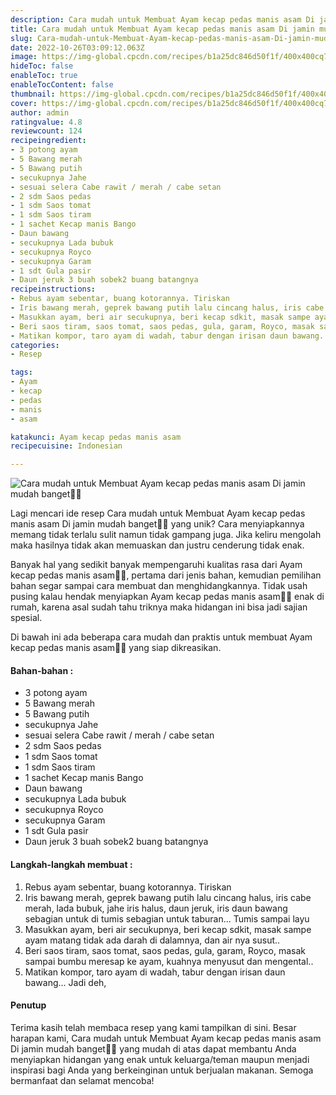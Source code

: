 ```yaml
---
description: Cara mudah untuk Membuat Ayam kecap pedas manis asam Di jamin mudah banget"
title: Cara mudah untuk Membuat Ayam kecap pedas manis asam Di jamin mudah banget
slug: Cara-mudah-untuk-Membuat-Ayam-kecap-pedas-manis-asam-Di-jamin-mudah-banget
date: 2022-10-26T03:09:12.063Z
image: https://img-global.cpcdn.com/recipes/b1a25dc846d50f1f/400x400cq70/photo.jpg
hideToc: false
enableToc: true
enableTocContent: false
thumbnail: https://img-global.cpcdn.com/recipes/b1a25dc846d50f1f/400x400cq70/photo.jpg
cover: https://img-global.cpcdn.com/recipes/b1a25dc846d50f1f/400x400cq70/photo.jpg
author: admin
ratingvalue: 4.8
reviewcount: 124
recipeingredient:
- 3 potong ayam
- 5 Bawang merah
- 5 Bawang putih
- secukupnya Jahe
- sesuai selera Cabe rawit / merah / cabe setan
- 2 sdm Saos pedas
- 1 sdm Saos tomat
- 1 sdm Saos tiram
- 1 sachet Kecap manis Bango
- Daun bawang
- secukupnya Lada bubuk
- secukupnya Royco
- secukupnya Garam
- 1 sdt Gula pasir
- Daun jeruk 3 buah sobek2 buang batangnya
recipeinstructions:
- Rebus ayam sebentar, buang kotorannya. Tiriskan
- Iris bawang merah, geprek bawang putih lalu cincang halus, iris cabe merah, lada bubuk, jahe iris halus, daun jeruk, iris daun bawang sebagian untuk di tumis sebagian untuk taburan... Tumis sampai layu
- Masukkan ayam, beri air secukupnya, beri kecap sdkit, masak sampe ayam matang tidak ada darah di dalamnya, dan air nya susut..
- Beri saos tiram, saos tomat, saos pedas, gula, garam, Royco, masak sampai bumbu meresap ke ayam, kuahnya menyusut dan mengental..
- Matikan kompor, taro ayam di wadah, tabur dengan irisan daun bawang... Jadi deh,
categories:
- Resep

tags:
- Ayam
- kecap
- pedas
- manis
- asam

katakunci: Ayam kecap pedas manis asam
recipecuisine: Indonesian

---
```


![Cara mudah untuk Membuat Ayam kecap pedas manis asam Di jamin mudah banget👩‍🍳](https://img-global.cpcdn.com/recipes/b1a25dc846d50f1f/400x400cq70/photo.jpg)

Lagi mencari ide resep Cara mudah untuk Membuat Ayam kecap pedas manis asam Di jamin mudah banget👩‍🍳 yang unik? Cara menyiapkannya memang tidak terlalu sulit namun tidak gampang juga. Jika keliru mengolah maka hasilnya tidak akan memuaskan dan justru cenderung tidak enak.

Banyak hal yang sedikit banyak mempengaruhi kualitas rasa dari Ayam kecap pedas manis asam👩‍🍳, pertama dari jenis bahan, kemudian pemilihan bahan segar sampai cara membuat dan menghidangkannya. Tidak usah pusing kalau hendak menyiapkan Ayam kecap pedas manis asam👩‍🍳 enak di rumah, karena asal sudah tahu triknya maka hidangan ini bisa jadi sajian spesial.

Di bawah ini ada beberapa cara mudah dan praktis untuk membuat Ayam kecap pedas manis asam👩‍🍳 yang siap dikreasikan.

<!--inarticleads1-->

#### Bahan-bahan :

- 3 potong ayam
- 5 Bawang merah
- 5 Bawang putih
- secukupnya Jahe
- sesuai selera Cabe rawit / merah / cabe setan
- 2 sdm Saos pedas
- 1 sdm Saos tomat
- 1 sdm Saos tiram
- 1 sachet Kecap manis Bango
- Daun bawang
- secukupnya Lada bubuk
- secukupnya Royco
- secukupnya Garam
- 1 sdt Gula pasir
- Daun jeruk 3 buah sobek2 buang batangnya

<!--inarticleads2-->

#### Langkah-langkah membuat :

1. Rebus ayam sebentar, buang kotorannya. Tiriskan
1. Iris bawang merah, geprek bawang putih lalu cincang halus, iris cabe merah, lada bubuk, jahe iris halus, daun jeruk, iris daun bawang sebagian untuk di tumis sebagian untuk taburan... Tumis sampai layu
1. Masukkan ayam, beri air secukupnya, beri kecap sdkit, masak sampe ayam matang tidak ada darah di dalamnya, dan air nya susut..
1. Beri saos tiram, saos tomat, saos pedas, gula, garam, Royco, masak sampai bumbu meresap ke ayam, kuahnya menyusut dan mengental..
1. Matikan kompor, taro ayam di wadah, tabur dengan irisan daun bawang... Jadi deh,

#### Penutup

Terima kasih telah membaca resep yang kami tampilkan di sini. Besar harapan kami, Cara mudah untuk Membuat Ayam kecap pedas manis asam Di jamin mudah banget👩‍🍳 yang mudah di atas dapat membantu Anda menyiapkan hidangan yang enak untuk keluarga/teman maupun menjadi inspirasi bagi Anda yang berkeinginan untuk berjualan makanan. Semoga bermanfaat dan selamat mencoba!